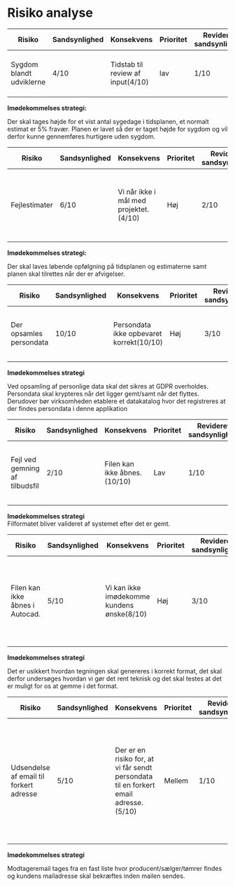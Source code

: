 # Risiko analyse

|  Risiko | Sandsynlighed | Konsekvens | Prioritet | Revideret sandsynlighed | Revideret konsekvens |
| ------------------------------------ | ---------------------------------------------------- | --------- | --------- | ------------------ |--------- |
| Sygdom blandt udviklerne | 4/10 | Tidstab til review af input(4/10)      | lav    | 1/10 | Stadig tidstab, men bedre oversigt (3/10) |

**Imødekommelses strategi:**

Der skal tages højde for et vist antal sygedage i tidsplanen, et normalt estimat er 5% fravær. Planen er  lavet så der er taget højde for sygdom og vil derfor kunne gennemføres hurtigere uden sygdom.
 
 

|  Risiko | Sandsynlighed | Konsekvens | Prioritet | Revideret sandsynlighed | Revideret konsekvens |
| ------------------------------------ | ---------------------------------------------------- | --------- | --------- | ------------------ |--------- |
|Fejlestimater | 6/10 | Vi når ikke i mål med projektet. (4/10)   | Høj    | 2/10 |Tidsplanen justeres løbende og giver bedre chance for at vi kan levere (1/10) |

**Imødekommelses strategi:**

Der skal laves løbende opfølgning på tidsplanen og estimaterne samt planen skal tilrettes når der er afvigelser.


|  Risiko | Sandsynlighed | Konsekvens | Prioritet | Revideret sandsynlighed | Revideret konsekvens |
| ------------------------------------ | ---------------------------------------------------- | --------- | --------- | ------------------ |--------- |
| Der opsamles persondata | 10/10 | Persondata ikke opbevaret korrekt(10/10)      | Høj   | 3/10 | Kryptering samt oversigt over gemte data sikrer at GDPR er overholdt(1/10) |

**Imødekommelses strategi**  

Ved opsamling af personlige data skal det sikres at GDPR overholdes.
Persondata skal krypteres når det ligger gemt/samt når det flyttes. Derudover bør virksomheden etablere et datakatalog hvor det registreres at der findes persondata i denne applikation


|  Risiko | Sandsynlighed | Konsekvens | Prioritet | Revideret sandsynlighed | Revideret konsekvens |
| ------------------------------------ | ---------------------------------------------------- | --------- | --------- | ------------------ |--------- |
| Fejl ved gemning af tilbudsfil | 2/10 | Filen kan ikke åbnes.(10/10)   | Lav    | 1/10 | Filformatet kontrolleres altid og dermed sikres filens integritet.(1/10) |


**Imødekommelses strategi**  
Filformatet bliver valideret af systemet efter det er gemt.


|  Risiko | Sandsynlighed | Konsekvens | Prioritet | Revideret sandsynlighed | Revideret konsekvens |
| ------------------------------------ | ---------------------------------------------------- | --------- | --------- | ------------------ |--------- |
|Filen kan ikke åbnes i Autocad. | 5/10 | Vi kan ikke imødekomme kundens ønske(8/10)      | Høj   | 3/10 |  Selv med grundig test og undersøgelse er det stadig usikkert om filen kan gemmes i DWG format.(3/10) |

**Imødekommelses strategi**  

Det er usikkert hvordan tegningen skal genereres i korrekt format, det skal derfor undersøges hvordan vi gør det rent teknisk og det skal testes at det er muligt for os at gemme i det format.



|  Risiko | Sandsynlighed | Konsekvens | Prioritet | Revideret sandsynlighed | Revideret konsekvens |
| ------------------------------------ | ---------------------------------------------------- | --------- | --------- | ------------------ |--------- |
|Udsendelse af email til forkert adresse | 5/10 | Der er en risiko for, at vi får sendt persondata til en forkert email adresse.(5/10)   | Mellem  | 1/10 | Der er stadig en lav chance for at brugeren blot bekræfter adressen uden at kontrollere den, men det er mere sikkert.(1/10) |

**Imødekommelses strategi**  

Modtageremail tages fra en fast liste hvor producent/sælger/tømrer findes og kundens mailadresse skal bekræftes inden mailen sendes.



